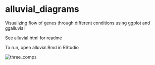 # alluvial_diagrams
Visualizing flow of genes through different conditions using ggplot and ggalluvial

See alluvial.html for readme

To run, open alluvial.Rmd in RStudio

![three_comps](steinbrennerlab.github.com/alluvial_diagrams/index.png)

